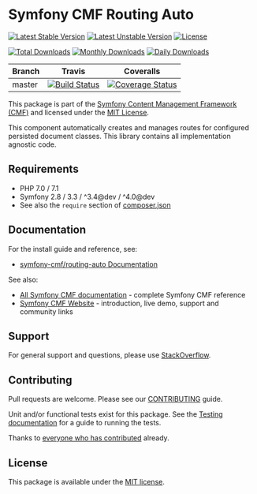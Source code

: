 # Symfony CMF Routing Auto

[![Latest Stable Version](https://poser.pugx.org/symfony-cmf/routing-auto/v/stable)](https://packagist.org/packages/symfony-cmf/routing-auto)
[![Latest Unstable Version](https://poser.pugx.org/symfony-cmf/routing-auto/v/unstable)](https://packagist.org/packages/symfony-cmf/routing-auto)
[![License](https://poser.pugx.org/symfony-cmf/routing-auto/license)](https://packagist.org/packages/symfony-cmf/routing-auto)

[![Total Downloads](https://poser.pugx.org/symfony-cmf/routing-auto/downloads)](https://packagist.org/packages/symfony-cmf/routing-auto)
[![Monthly Downloads](https://poser.pugx.org/symfony-cmf/routing-auto/d/monthly)](https://packagist.org/packages/symfony-cmf/routing-auto)
[![Daily Downloads](https://poser.pugx.org/symfony-cmf/routing-auto/d/daily)](https://packagist.org/packages/symfony-cmf/routing-auto)

Branch | Travis | Coveralls |
------ | ------ | --------- |
master | [![Build Status][travis_unstable_badge]][travis_unstable_link] | [![Coverage Status][coveralls_unstable_badge]][coveralls_unstable_link] |

This package is part of the [Symfony Content Management Framework (CMF)](http://cmf.symfony.com/) and licensed
under the [MIT License](LICENSE).

This component automatically creates and manages routes for configured persisted document classes.
This library contains all implementation agnostic code.


## Requirements

* PHP 7.0 / 7.1
* Symfony 2.8 / 3.3 / ^3.4@dev / ^4.0@dev
* See also the `require` section of [composer.json](composer.json)

## Documentation

For the install guide and reference, see:

* [symfony-cmf/routing-auto Documentation](http://symfony.com/doc/master/cmf/components/routing/index.html)

See also:

* [All Symfony CMF documentation](http://symfony.com/doc/master/cmf/index.html) - complete Symfony CMF reference
* [Symfony CMF Website](http://cmf.symfony.com/) - introduction, live demo, support and community links

## Support

For general support and questions, please use [StackOverflow](http://stackoverflow.com/questions/tagged/symfony-cmf).

## Contributing

Pull requests are welcome. Please see our
[CONTRIBUTING](https://github.com/symfony-cmf/symfony-cmf/blob/master/CONTRIBUTING.md)
guide.

Unit and/or functional tests exist for this package. See the
[Testing documentation](http://symfony.com/doc/master/cmf/components/testing.html)
for a guide to running the tests.

Thanks to
[everyone who has contributed](contributors) already.

## License

This package is available under the [MIT license](src/Resources/meta/LICENSE).

[travis_legacy_badge]: https://travis-ci.org/symfony-cmf/routing-auto.svg?branch=master
[travis_legacy_link]: https://travis-ci.org/symfony-cmf/routing-auto
[travis_stable_badge]: https://travis-ci.org/symfony-cmf/routing-auto.svg?branch=master
[travis_stable_link]: https://travis-ci.org/symfony-cmf/routing-auto
[travis_unstable_badge]: https://travis-ci.org/symfony-cmf/routing-auto.svg?branch=master
[travis_unstable_link]: https://travis-ci.org/symfony-cmf/routing-auto

[coveralls_legacy_badge]: https://coveralls.io/repos/github/symfony-cmf/routing-auto/badge.svg?branch=master
[coveralls_legacy_link]: https://coveralls.io/github/symfony-cmf/routing-auto?branch=master
[coveralls_stable_badge]: https://coveralls.io/repos/github/symfony-cmf/routing-auto/badge.svg?branch=master
[coveralls_stable_link]: https://coveralls.io/github/symfony-cmf/routing-auto?branch=master
[coveralls_unstable_badge]: https://coveralls.io/repos/github/symfony-cmf/routing-auto/badge.svg?branch=master
[coveralls_unstable_link]: https://coveralls.io/github/symfony-cmf/routing-auto?branch=master
